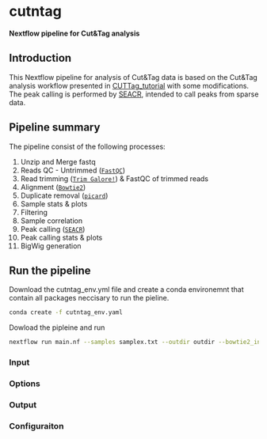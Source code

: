 # cutntag
**Nextflow pipeline for Cut&amp;Tag analysis**

## Introduction
This Nextflow pipeline for analysis of Cut&Tag data is based on the Cut&Tag analysis workflow presented in [CUTTag_tutorial](https://github.com/yezhengSTAT/CUTTag_tutorial) with some modifications.
The peak calling is performed by [SEACR](https://github.com/FredHutch/SEACR), intended to call peaks from sparse data.

## Pipeline summary

The pipeline consist of the following processes:

1. Unzip and Merge fastq
2. Reads QC - Untrimmed ([`FastQC`](https://www.bioinformatics.babraham.ac.uk/projects/fastqc/))
3. Read trimming ([`Trim Galore!`](https://www.bioinformatics.babraham.ac.uk/projects/trim_galore/)) & FastQC of trimmed reads
4. Alignment ([`Bowtie2`](https://www.bioinformatics.babraham.ac.uk/projects/fastqc/))
5. Duplicate removal ([`picard`](https://broadinstitute.github.io/picard/))
6. Sample stats & plots
7. Filtering
8. Sample correlation
9. Peak calling ([`SEACR`](https://github.com/FredHutch/SEACR))
10. Peak calling stats & plots
11. BigWig generation

## Run the pipeline

Download the cutntag_env.yml file and create a conda environemnt that contain all packages neccisary to run the pieline.
```bash
conda create -f cutntag_env.yaml
```

Dowload the pipleine and run
```bash
nextflow run main.nf --samples samplex.txt --outdir outdir --bowtie2_index /path/to/bowtie_index/prefix --chromsize /path/to/chrom.sizes --design design.txt
```

### Input

### Options

### Output

### Configuraiton
